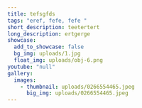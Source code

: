 ```yaml
---
title: tefsgfds
tags: "eref, fefe, fefe "
short_description: teetertert
long_description: ertgerge
showcase:
  add_to_showcase: false
  bg_img: uploads/1.jpg
  float_img: uploads/obj-6.png
youtube: "null"
gallery:
  images:
    - thumbnail: uploads/0266554465.jpeg
      big_img: uploads/0266554465.jpeg
---
```

